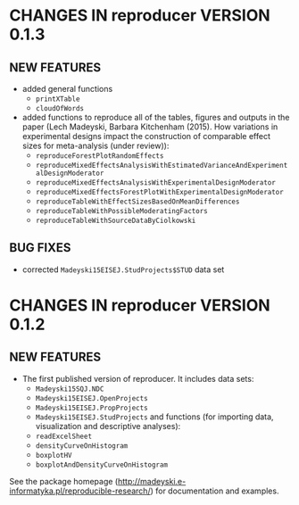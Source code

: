 # CHANGES IN reproducer VERSION 0.1.3

## NEW FEATURES
- added general functions
    - `printXTable`
    - `cloudOfWords`
- added functions to reproduce all of the tables, figures and outputs in the paper (Lech Madeyski, Barbara Kitchenham (2015). How variations in experimental designs impact the construction of comparable effect sizes for meta-analysis (under review)):
    - `reproduceForestPlotRandomEffects`
    - `reproduceMixedEffectsAnalysisWithEstimatedVarianceAndExperimentalDesignModerator`
    - `reproduceMixedEffectsAnalysisWithExperimentalDesignModerator`
    - `reproduceMixedEffectsForestPlotWithExperimentalDesignModerator`
    - `reproduceTableWithEffectSizesBasedOnMeanDifferences`
    - `reproduceTableWithPossibleModeratingFactors`
    - `reproduceTableWithSourceDataByCiolkowski`

## BUG FIXES
- corrected `Madeyski15EISEJ.StudProjects$STUD` data set

# CHANGES IN reproducer VERSION 0.1.2

## NEW FEATURES
- The first published version of reproducer. It includes data sets: 
    - `Madeyski15SQJ.NDC`
    - `Madeyski15EISEJ.OpenProjects`
    - `Madeyski15EISEJ.PropProjects`
    - `Madeyski15EISEJ.StudProjects`
and functions (for importing data, visualization and descriptive analyses):
    - `readExcelSheet`
    - `densityCurveOnHistogram`
    - `boxplotHV`
    - `boxplotAndDensityCurveOnHistogram`

See the package homepage (http://madeyski.e-informatyka.pl/reproducible-research/) for documentation and examples.
